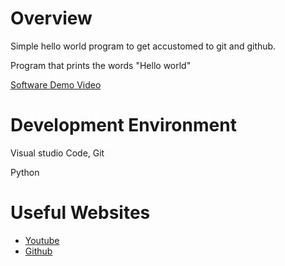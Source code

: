 # Overview

Simple hello world program to get accustomed to git and github.

Program that prints the words "Hello world"


[Software Demo Video](https://youtu.be/UnF-ZDWDGIk)

# Development Environment

Visual studio Code, Git

Python

# Useful Websites

* [Youtube](https://youtu.be/UnF-ZDWDGIk)
* [Github](https://github.com/spudlamx/w01_Hello_world/blob/main/README.md)
